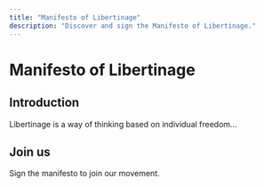 ```yaml
---
title: "Manifesto of Libertinage"
description: "Discover and sign the Manifesto of Libertinage."
---
```


# Manifesto of Libertinage

## Introduction
Libertinage is a way of thinking based on individual freedom...

## Join us
Sign the manifesto to join our movement.
